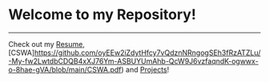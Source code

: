 # **Welcome to my Repository!**
---
Check out my [Resume](https://github.com/oyEEw2iZdytHfcy7vQdznNRngogSEh3fRzATZLu/-My-fw2LwtdbCDQB4xXJ76Ym-ASBUYUmAhb-QcW9J6vzfaqndK-ogwwx-o-8hae-gVA/blob/main/Resume.pdf), [CSWA]https://github.com/oyEEw2iZdytHfcy7vQdznNRngogSEh3fRzATZLu/-My-fw2LwtdbCDQB4xXJ76Ym-ASBUYUmAhb-QcW9J6vzfaqndK-ogwwx-o-8hae-gVA/blob/main/CSWA.pdf) and [Projects](https://github.com/oyEEw2iZdytHfcy7vQdznNRngogSEh3fRzATZLu/-My-fw2LwtdbCDQB4xXJ76Ym-ASBUYUmAhb-QcW9J6vzfaqndK-ogwwx-o-8hae-gVA/tree/main/Projects)!
